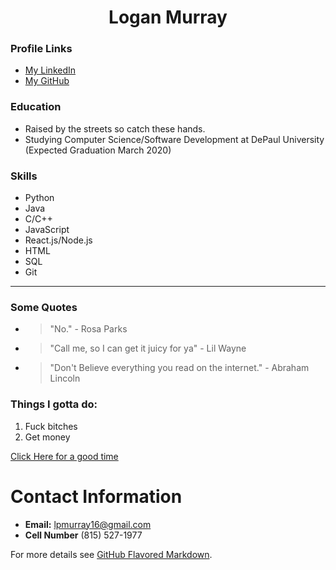 
<h1 align="center">Logan Murray</h1>

### Profile Links
- [My LinkedIn](http://www.linkedin.com/in/log-mur16)
- [My GitHub](http://www.github.com/lpmurray16)

### Education
- Raised by the streets so catch these hands.
- Studying Computer Science/Software Development at DePaul University (Expected Graduation March 2020)

### Skills
- Python
- Java
- C/C++
- JavaScript
- React.js/Node.js
- HTML
- SQL
- Git

<hr>

### Some Quotes
- > "No."  - Rosa Parks
- > "Call me, so I can get it juicy for ya" - Lil Wayne
- > "Don't Believe everything you read on the internet." - Abraham Lincoln

### Things I gotta do:
1. Fuck bitches
2. Get money

[Click Here for a good time](http://www.bringvictory.com)


# Contact  Information
- **Email:** lpmurray16@gmail.com
- **Cell Number** (815) 527-1977

For more details see [GitHub Flavored Markdown](https://guides.github.com/features/mastering-markdown/).
